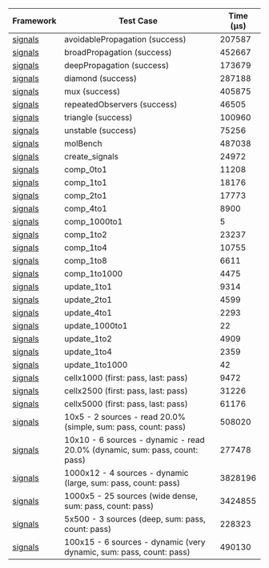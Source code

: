 | Framework | Test Case | Time (μs) |
| --- | --- | --- |
| [signals](https://github.com/rodydavis/signals.dart) | avoidablePropagation (success) | 207587 |
| [signals](https://github.com/rodydavis/signals.dart) | broadPropagation (success) | 452667 |
| [signals](https://github.com/rodydavis/signals.dart) | deepPropagation (success) | 173679 |
| [signals](https://github.com/rodydavis/signals.dart) | diamond (success) | 287188 |
| [signals](https://github.com/rodydavis/signals.dart) | mux (success) | 405875 |
| [signals](https://github.com/rodydavis/signals.dart) | repeatedObservers (success) | 46505 |
| [signals](https://github.com/rodydavis/signals.dart) | triangle (success) | 100960 |
| [signals](https://github.com/rodydavis/signals.dart) | unstable (success) | 75256 |
| [signals](https://github.com/rodydavis/signals.dart) | molBench | 487038 |
| [signals](https://github.com/rodydavis/signals.dart) | create_signals | 24972 |
| [signals](https://github.com/rodydavis/signals.dart) | comp_0to1 | 11208 |
| [signals](https://github.com/rodydavis/signals.dart) | comp_1to1 | 18176 |
| [signals](https://github.com/rodydavis/signals.dart) | comp_2to1 | 17773 |
| [signals](https://github.com/rodydavis/signals.dart) | comp_4to1 | 8900 |
| [signals](https://github.com/rodydavis/signals.dart) | comp_1000to1 | 5 |
| [signals](https://github.com/rodydavis/signals.dart) | comp_1to2 | 23237 |
| [signals](https://github.com/rodydavis/signals.dart) | comp_1to4 | 10755 |
| [signals](https://github.com/rodydavis/signals.dart) | comp_1to8 | 6611 |
| [signals](https://github.com/rodydavis/signals.dart) | comp_1to1000 | 4475 |
| [signals](https://github.com/rodydavis/signals.dart) | update_1to1 | 9314 |
| [signals](https://github.com/rodydavis/signals.dart) | update_2to1 | 4599 |
| [signals](https://github.com/rodydavis/signals.dart) | update_4to1 | 2293 |
| [signals](https://github.com/rodydavis/signals.dart) | update_1000to1 | 22 |
| [signals](https://github.com/rodydavis/signals.dart) | update_1to2 | 4909 |
| [signals](https://github.com/rodydavis/signals.dart) | update_1to4 | 2359 |
| [signals](https://github.com/rodydavis/signals.dart) | update_1to1000 | 42 |
| [signals](https://github.com/rodydavis/signals.dart) | cellx1000 (first: pass, last: pass) | 9472 |
| [signals](https://github.com/rodydavis/signals.dart) | cellx2500 (first: pass, last: pass) | 31226 |
| [signals](https://github.com/rodydavis/signals.dart) | cellx5000 (first: pass, last: pass) | 61176 |
| [signals](https://github.com/rodydavis/signals.dart) | 10x5 - 2 sources - read 20.0% (simple, sum: pass, count: pass) | 508020 |
| [signals](https://github.com/rodydavis/signals.dart) | 10x10 - 6 sources - dynamic - read 20.0% (dynamic, sum: pass, count: pass) | 277478 |
| [signals](https://github.com/rodydavis/signals.dart) | 1000x12 - 4 sources - dynamic (large, sum: pass, count: pass) | 3828196 |
| [signals](https://github.com/rodydavis/signals.dart) | 1000x5 - 25 sources (wide dense, sum: pass, count: pass) | 3424855 |
| [signals](https://github.com/rodydavis/signals.dart) | 5x500 - 3 sources (deep, sum: pass, count: pass) | 228323 |
| [signals](https://github.com/rodydavis/signals.dart) | 100x15 - 6 sources - dynamic (very dynamic, sum: pass, count: pass) | 490130 |
